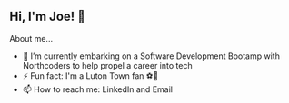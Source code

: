 ## Hi, I'm Joe! 👋

About me...

- 🌱 I’m currently embarking on a Software Development Bootamp with Northcoders to help propel a career into tech
- ⚡ Fun fact: I'm a Luton Town fan ⚽🧡
- 📫 How to reach me: LinkedIn and Email

